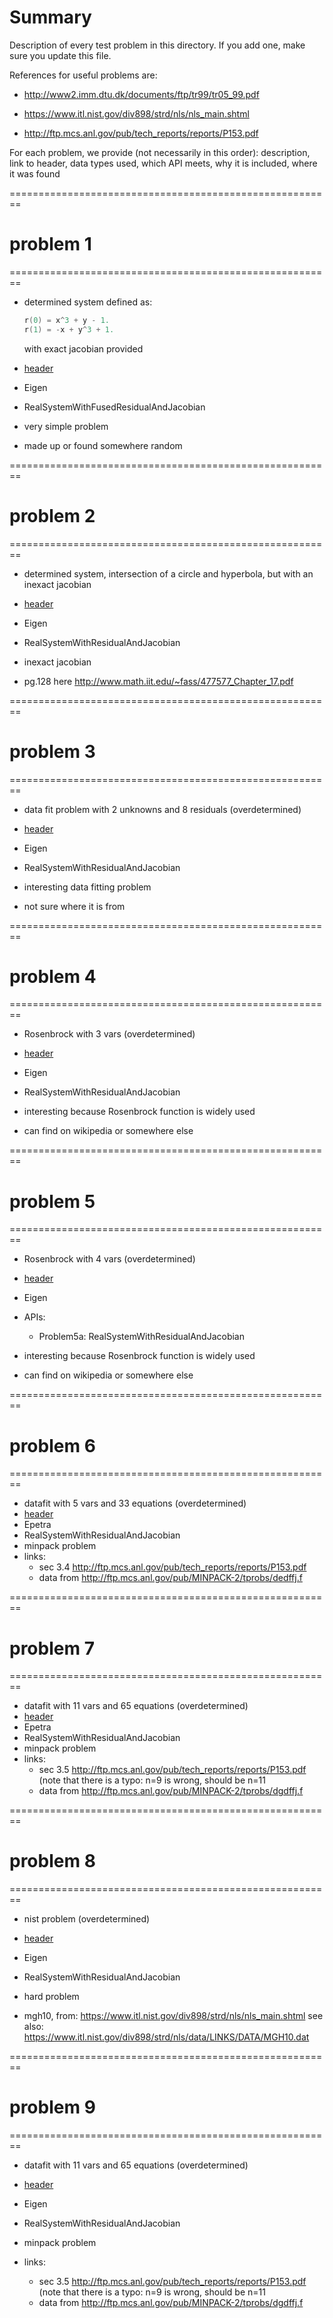 
# Summary

Description of every test problem in this directory.
If you add one, make sure you update this file.

References for useful problems are:

- http://www2.imm.dtu.dk/documents/ftp/tr99/tr05_99.pdf

- https://www.itl.nist.gov/div898/strd/nls/nls_main.shtml

- http://ftp.mcs.anl.gov/pub/tech_reports/reports/P153.pdf

For each problem, we provide (not necessarily in this order):
description, link to header, data types used, which API meets,
why it is included, where it was found

========================================================
# problem 1
========================================================
- determined system defined as:
  ```cpp
  r(0) = x^3 + y - 1.
  r(1) = -x + y^3 + 1.
  ```
  with exact jacobian provided

- [header](./problem1.hpp)

- Eigen

- RealSystemWithFusedResidualAndJacobian

- very simple problem

- made up or found somewhere random

========================================================
# problem 2
========================================================
- determined system, intersection of a circle and hyperbola,
  but with an inexact jacobian

- [header](./problem2.hpp)

- Eigen

- RealSystemWithResidualAndJacobian

- inexact jacobian

- pg.128 here http://www.math.iit.edu/~fass/477577_Chapter_17.pdf

========================================================
# problem 3
========================================================
- data fit problem with 2 unknowns and 8 residuals (overdetermined)

- [header](./problem3.hpp)

- Eigen

- RealSystemWithResidualAndJacobian

- interesting data fitting problem

- not sure where it is from

========================================================
# problem 4
========================================================
- Rosenbrock with 3 vars (overdetermined)

- [header](./problem4.hpp)

- Eigen

- RealSystemWithResidualAndJacobian

- interesting because Rosenbrock function is widely used

- can find on wikipedia or somewhere else

========================================================
# problem 5
========================================================
- Rosenbrock with 4 vars (overdetermined)

- [header](./problem5.hpp)

- Eigen

- APIs:
  - Problem5a: RealSystemWithResidualAndJacobian

- interesting because Rosenbrock function is widely used

- can find on wikipedia or somewhere else

========================================================
# problem 6
========================================================
- datafit with 5 vars and 33 equations (overdetermined)
- [header](./problem6.hpp)
- Epetra
- RealSystemWithResidualAndJacobian
- minpack problem
- links:
   - sec 3.4 http://ftp.mcs.anl.gov/pub/tech_reports/reports/P153.pdf
   - data from http://ftp.mcs.anl.gov/pub/MINPACK-2/tprobs/dedffj.f

========================================================
# problem 7
========================================================
- datafit with 11 vars and 65 equations (overdetermined)
- [header](./problem7.hpp)
- Epetra
- RealSystemWithResidualAndJacobian
- minpack problem
- links:
   - sec 3.5 http://ftp.mcs.anl.gov/pub/tech_reports/reports/P153.pdf
     (note that there is a typo: n=9 is wrong, should be n=11
   - data from http://ftp.mcs.anl.gov/pub/MINPACK-2/tprobs/dgdffj.f

========================================================
# problem 8
========================================================
- nist problem (overdetermined)

- [header](./problem8.hpp)

- Eigen

- RealSystemWithResidualAndJacobian

- hard problem

- mgh10, from: https://www.itl.nist.gov/div898/strd/nls/nls_main.shtml
   see also: https://www.itl.nist.gov/div898/strd/nls/data/LINKS/DATA/MGH10.dat

========================================================
# problem 9
========================================================
- datafit with 11 vars and 65 equations (overdetermined)

- [header](./problem7.hpp)

- Eigen

- RealSystemWithResidualAndJacobian

- minpack problem

- links:
   - sec 3.5 http://ftp.mcs.anl.gov/pub/tech_reports/reports/P153.pdf
     (note that there is a typo: n=9 is wrong, should be n=11
   - data from http://ftp.mcs.anl.gov/pub/MINPACK-2/tprobs/dgdffj.f
